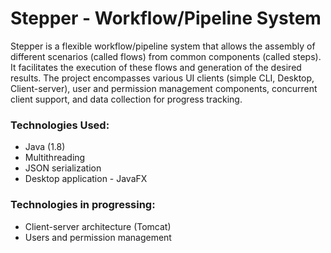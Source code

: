 # Stepper - Workflow/Pipeline System
Stepper is a flexible workflow/pipeline system that allows the assembly of different scenarios (called flows) from common components (called steps). 
It facilitates the execution of these flows and generation of the desired results. The project encompasses various UI clients (simple CLI, Desktop, Client-server), user and permission management components, concurrent client support, and data collection for progress tracking.

### Technologies Used:
- Java (1.8)
- Multithreading
- JSON serialization
- Desktop application - JavaFX

### Technologies in progressing:
- Client-server architecture (Tomcat)
- Users and permission management


